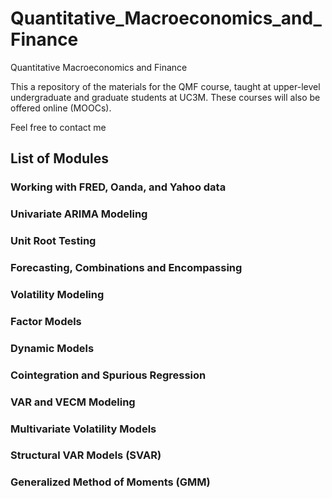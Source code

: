 # Quantitative_Macroeconomics_and_Finance
Quantitative Macroeconomics and Finance

This a repository of the materials for the QMF course, taught at upper-level undergraduate and graduate students at UC3M.
These courses will also be offered online (MOOCs).

Feel free to contact me 

## List of Modules
### Working with FRED, Oanda, and Yahoo data
### Univariate ARIMA Modeling
### Unit Root Testing
### Forecasting, Combinations and Encompassing
### Volatility Modeling
### Factor Models
### Dynamic Models
### Cointegration and Spurious Regression
### VAR and VECM Modeling
### Multivariate Volatility Models
### Structural VAR Models (SVAR)
### Generalized Method of Moments (GMM)
